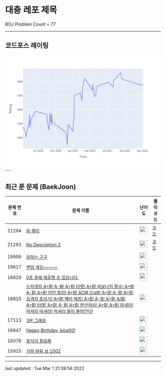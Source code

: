 # 대충 레포 제목

BOJ Problem Count = 77

---

## 코드포스 레이팅
[![Rating Graph](./cfStats.svg)](https://github.com/ingyu1008/Algorithm-Problem-Solving/blob/master/cfStats.html)---

## 최근 푼 문제 (BaekJoon)
| 문제 번호 | 문제 이름 | 난이도 | 풀이 코드 |
| --- | --- | --- | --- |
| 21294 | [와 쿼리](https://www.acmicpc.net/problem/21294) | <img height="25px" width="25px=" src="https://static.solved.ac/tier_small/0.svg"/> | [코드](<https://github.com/ingyu1008/Algorithm-Problem-Solving/tree/master/Baekjoon%20Online%20Judge/와 쿼리/solution.cpp>) |
| 21293 | [No Description 2](https://www.acmicpc.net/problem/21293) | <img height="25px" width="25px=" src="https://static.solved.ac/tier_small/0.svg"/> | [코드](<https://github.com/ingyu1008/Algorithm-Problem-Solving/tree/master/Baekjoon%20Online%20Judge/No Description 2/solution.cpp>) |
| 19999 | [일하는 구구](https://www.acmicpc.net/problem/19999) | <img height="25px" width="25px=" src="https://static.solved.ac/tier_small/0.svg"/> |  |
| 19617 | [랜덤 게임~~~~~](https://www.acmicpc.net/problem/19617) | <img height="25px" width="25px=" src="https://static.solved.ac/tier_small/0.svg"/> |  |
| 18829 | [0초 후에 제출할 수 있습니다.](https://www.acmicpc.net/problem/18829) | <img height="25px" width="25px=" src="https://static.solved.ac/tier_small/0.svg"/> |  |
| 18825 | [눈치게임 A+B! A-B! A+B! 터렛! A+B! 피보나치 함수! A+B! A-B! A+B! 어린 왕자! A+B! ACM Craft! A+B! A-B! A+B! 습격자 초라기! A+B! 벡터 매칭! A+B! A-B! A+B! A/B! A+B! 터렛! A+B! A-B! A+B! 분산처리! A+B! A+B! 마셔라! 마셔라 마셔라! 마셔라 틀이 들어간다!](https://www.acmicpc.net/problem/18825) | <img height="25px" width="25px=" src="https://static.solved.ac/tier_small/0.svg"/> |  |
| 17113 | [3분 그래프](https://www.acmicpc.net/problem/17113) | <img height="25px" width="25px=" src="https://static.solved.ac/tier_small/0.svg"/> |  |
| 16647 | [Happy Birthday, kipa00!](https://www.acmicpc.net/problem/16647) | <img height="25px" width="25px=" src="https://static.solved.ac/tier_small/0.svg"/> |  |
| 16076 | [휴식이 필요해](https://www.acmicpc.net/problem/16076) | <img height="25px" width="25px=" src="https://static.solved.ac/tier_small/0.svg"/> |  |
| 15915 | [가위 바위 보 1002](https://www.acmicpc.net/problem/15915) | <img height="25px" width="25px=" src="https://static.solved.ac/tier_small/0.svg"/> |  |


---

last updated : Tue Mar  1 21:38:56 2022


